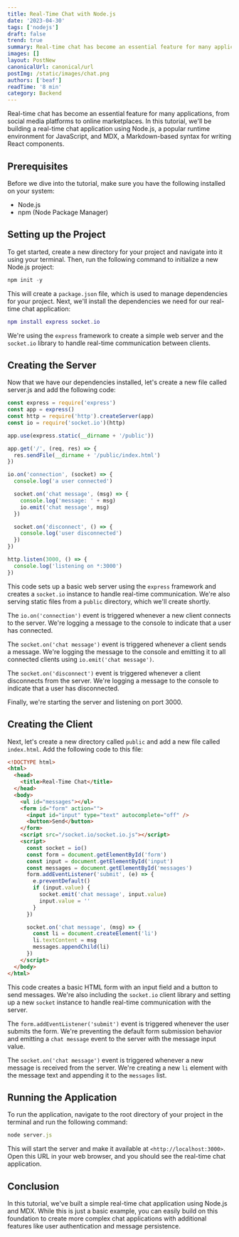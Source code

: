 ```yaml
---
title: Real-Time Chat with Node.js
date: '2023-04-30'
tags: ['nodejs']
draft: false
trend: true
summary: Real-time chat has become an essential feature for many applications, from social media platforms to online marketplaces.
images: []
layout: PostNew
canonicalUrl: canonical/url
postImg: /static/images/chat.png
authors: ['beaf']
readTime: '8 min'
category: Backend
---
```


Real-time chat has become an essential feature for many applications, from social media platforms to online marketplaces. In this tutorial, we'll be building a real-time chat application using Node.js, a popular runtime environment for JavaScript, and MDX, a Markdown-based syntax for writing React components.

## Prerequisites

Before we dive into the tutorial, make sure you have the following installed on your system:

- Node.js
- npm (Node Package Manager)

## Setting up the Project

To get started, create a new directory for your project and navigate into it using your terminal. Then, run the following command to initialize a new Node.js project:

```csharp
npm init -y
```

This will create a `package.json` file, which is used to manage dependencies for your project. Next, we'll install the dependencies we need for our real-time chat application:

```lua
npm install express socket.io
```

We're using the `express` framework to create a simple web server and the `socket.io` library to handle real-time communication between clients.

## Creating the Server

Now that we have our dependencies installed, let's create a new file called server.js and add the following code:

```js
const express = require('express')
const app = express()
const http = require('http').createServer(app)
const io = require('socket.io')(http)

app.use(express.static(__dirname + '/public'))

app.get('/', (req, res) => {
  res.sendFile(__dirname + '/public/index.html')
})

io.on('connection', (socket) => {
  console.log('a user connected')

  socket.on('chat message', (msg) => {
    console.log('message: ' + msg)
    io.emit('chat message', msg)
  })

  socket.on('disconnect', () => {
    console.log('user disconnected')
  })
})

http.listen(3000, () => {
  console.log('listening on *:3000')
})
```

This code sets up a basic web server using the `express` framework and creates a `socket.io` instance to handle real-time communication. We're also serving static files from a `public` directory, which we'll create shortly.

The `io.on('connection')` event is triggered whenever a new client connects to the server. We're logging a message to the console to indicate that a user has connected.

The `socket.on('chat message')` event is triggered whenever a client sends a message. We're logging the message to the console and emitting it to all connected clients using `io.emit('chat message')`.

The `socket.on('disconnect')` event is triggered whenever a client disconnects from the server. We're logging a message to the console to indicate that a user has disconnected.

Finally, we're starting the server and listening on port 3000.

## Creating the Client

Next, let's create a new directory called `public` and add a new file called `index.html`. Add the following code to this file:

```html
<!DOCTYPE html>
<html>
  <head>
    <title>Real-Time Chat</title>
  </head>
  <body>
    <ul id="messages"></ul>
    <form id="form" action="">
      <input id="input" type="text" autocomplete="off" />
      <button>Send</button>
    </form>
    <script src="/socket.io/socket.io.js"></script>
    <script>
      const socket = io()
      const form = document.getElementById('form')
      const input = document.getElementById('input')
      const messages = document.getElementById('messages')
      form.addEventListener('submit', (e) => {
        e.preventDefault()
        if (input.value) {
          socket.emit('chat message', input.value)
          input.value = ''
        }
      })

      socket.on('chat message', (msg) => {
        const li = document.createElement('li')
        li.textContent = msg
        messages.appendChild(li)
      })
    </script>
  </body>
</html>
```

This code creates a basic HTML form with an input field and a button to send messages. We're also including the `socket.io` client library and setting up a new `socket` instance to handle real-time communication with the server.

The `form.addEventListener('submit')` event is triggered whenever the user submits the form. We're preventing the default form submission behavior and emitting a `chat message` event to the server with the message input value.

The `socket.on('chat message')` event is triggered whenever a new message is received from the server. We're creating a new `li` element with the message text and appending it to the `messages` list.

## Running the Application

To run the application, navigate to the root directory of your project in the terminal and run the following command:

```js
node server.js
```

This will start the server and make it available at `<http://localhost:3000>`. Open this URL in your web browser, and you should see the real-time chat application.

## Conclusion

In this tutorial, we've built a simple real-time chat application using Node.js and MDX. While this is just a basic example, you can easily build on this foundation to create more complex chat applications with additional features like user authentication and message persistence.
